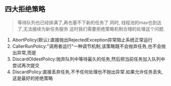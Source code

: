## 四大拒绝策略
>等待队列也已经排满了,再也塞不下新的任务了
 同时,
 线程池的max也到达了,无法接续为新任务服务
 这时我们需要拒绝策略机制合理的处理这个问题.
1. AbortPolicy(默认):直接抛出RejectedException异常阻止系统正常运行
2. CallerRunPolicy:"调用者运行"一种调节机制,该策略既不会抛弃任务,也不会抛出异常,而是
3. DiscardOldestPolicy:抛弃队列中等待最久的任务,然后把当前任务加入队列中尝试再次提交
4. DiscardPolicy:直接丢弃任务,不予任何处理也不抛出异常.如果允许任务丢失,这是最好的拒绝策略


